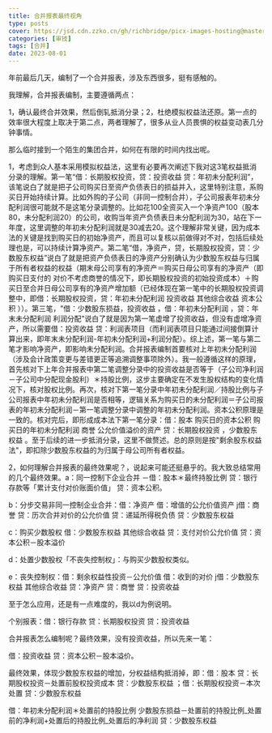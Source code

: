 ```yaml
---
title: 合并报表最终视角
type: posts
cover: https://jsd.cdn.zzko.cn/gh/richbridge/picx-images-hosting@master/thumbnail/财技.jpg
categories: [审技]
tags: [合并]
date: 2023-08-01
---
```

年前最后几天，编制了一个合并报表，涉及东西很多，挺有感触的。

我理解，合并报表编制，主要遵循两点：

1，确认最终合并效果，然后倒轧抵消分录；2，杜绝模拟权益法还原。第一点的效率很大程度上取决于第二点，两者理解了，很多从业人员畏惧的权益变动表几分钟事情。

那么临时接到一个陌生的集团合并，如何在有限的时间内找出呢。

1，考虑到众人基本采用模拟权益法，这里有必要再次阐述下我对这3笔权益抵消分录的理解。第一笔“借：长期股权投资，贷：投资收益 贷：年初未分配利润”，该笔说白了就是把子公司购买日至资产负债表日的损益并入，这里特别注意，系购买日开始持续计算。比如外购的子公司（非同一控制合并），子公司报表年初未分配利润很可能就不是这笔分录调整的。比如花100全资买入一个净资产100（股本80，未分配利润20）的公司，收购当年资产负债表日未分配利润为30，站在下一年度，这里调整的年初未分配利润就是30减去20。这个理解非常关键，因为成本法的关键是找到购买日的初始净资产，而且可以复核以前做得对不对，包括后续处理也是，可以持续计算净资产。第二笔“借，净资产，贷，长期股权投资，贷：少数股东权益”说白了就是把资产负债表日的净资产分别确认为少数股东权益与归属于所有者权益的权益（期末母公司享有的净资产＝购买日母公司享有的净资产（即购买日支付的 对价不考虑商誉的情况下，即长期股权投资的初始投资成本）＋购买日至合并日母公司享有的净资产增加额（已经体现在第一笔中的长期股权投资调整中，即借：长期股权投资，贷：年初未分配利润 投资收益 其他综合收益 资本公积 ））。第三笔，"借：少数股东损益，投资收益 ，借：年初未分配利润 ，贷：年末未分配利润 利润分配"说白了就是因为第一笔虚增了投资收益，但没有虚增净资产，所以需要借：投资收益 贷：利润表项目（而利润表项目只能通过间接倒算计算出来，即年末未分配利润-年初未分配利润+利润分配）。综上述，第一笔与第二笔才影响净资产，即影响未分配利润。合并报表编制首要核对上年初未分配利润（涉及会计政策变更与差错更正等追溯调整事项除外）。我一般遵循这样的原理， 首先核对下上年合并报表中第二笔调整分录中的投资收益是否等于（子公司净利润－子公司中分配现金股利）＊持股比例，这步主要确定在不发生股权结构的变化情况下，核对股权比例。再次，核对下第一笔分录中年初未分配利润／持股比例与子公司报表中年初未分配利润是否相等，逻辑关系为购买日的未分配利润＝子公司报表的年初未分配利润－第一笔调整分录中调整的年初未分配利润。资本公积原理是一致的。核对完后，即形成成本法下第一笔分录：借：股本 购买日的资本公积 购买日的年初未分配利润 商誉 公允价值溢价的资产 贷：长期股权投资 ，少数股东权益 。至于后续的进一步抵消分录，这里不做赘述。总的原则是按"剩余股东权益法"，即扣除少数股东权益的为归属于母公司所有者权益。

2，如何理解合并报表的最终效果呢？，说起来可能还挺悬乎的。我大致总结常用的几个最终效果。a：同一控制下企业合并 －借：股本＊最终持股比例 贷：银行存款等「累计支付对价账面价值」 贷：资本公积。

b：分步交易非同一控制企业合并：借：净资产 借：增值的公允价值资产 j借：商誉 贷：历次合并对价的公允价值 贷：递延所得税负债 贷：少数股东权益

c：购买少数股权 借：少数股东权益 其他综合收益 贷：支付对价公允价值 贷：资本公积－股本溢价

d：处置少数股权「不丧失控制权」：与购买少数股权类似。

e：丧失控制权：借：剩余权益性投资－公允价值 借：收到的对价 j借：少数股东权益 其他综合收益 贷：净资产 贷：商誉 贷：投资收益

至于怎么应用，还是有一点难度的，我以d为例说明。

个别报表：借：银行存款 贷：长期股权投资 贷：投资收益

合并报表怎么编制呢？最终效果，没有投资收益，所以先来一笔：

借：投资收益 贷：资本公积－股本溢价。

最终效果，体现少数股东权益的增加，分权益结构抵消掉，即：借：股本 贷：长期股权投资－处置前股权投资成本 贷：少数股东权益 ；借：长期股权投资－本次处置 贷：少数股东权益

借：年初未分配利润＊处置前的持股比例 少数股东损益－处置前的持股比例_处置前的净利润+处置后的持股比例_处置后的净利润 贷：少数股东权益